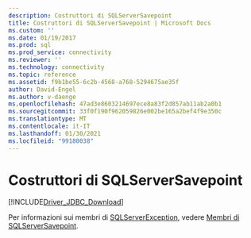 ```yaml
---
description: Costruttori di SQLServerSavepoint
title: Costruttori di SQLServerSavepoint | Microsoft Docs
ms.custom: ''
ms.date: 01/19/2017
ms.prod: sql
ms.prod_service: connectivity
ms.reviewer: ''
ms.technology: connectivity
ms.topic: reference
ms.assetid: f9b1be55-6c2b-4568-a768-5294675ae35f
author: David-Engel
ms.author: v-daenge
ms.openlocfilehash: 47ad3e8603214697ece8a83f2d857ab11ab2a0b1
ms.sourcegitcommit: 33f0f190f962059826e002be165a2bef4f9e350c
ms.translationtype: MT
ms.contentlocale: it-IT
ms.lasthandoff: 01/30/2021
ms.locfileid: "99180038"
---
```

# <a name="sqlserversavepoint-constructors"></a>Costruttori di SQLServerSavepoint
[!INCLUDE[Driver_JDBC_Download](../../../includes/driver_jdbc_download.md)]

  Per informazioni sui membri di [SQLServerException](../../../connect/jdbc/reference/sqlserverexception-class.md), vedere [Membri di SQLServerSavepoint](../../../connect/jdbc/reference/sqlserversavepoint-members.md).  
  
  
